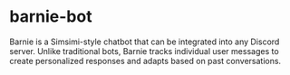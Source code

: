 # barnie-bot
Barnie is a Simsimi-style chatbot that can be integrated into any Discord server. Unlike traditional bots, Barnie tracks individual user messages to create personalized responses and adapts based on past conversations.
